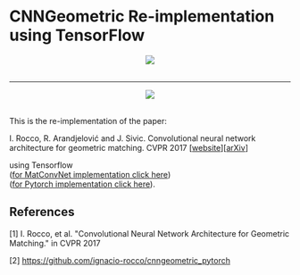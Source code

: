 


# CNNGeometric Re-implementation using TensorFlow

<div style="text-align:center;">
  <img src="https://blogs.rstudio.com/tensorflow/posts/2017-08-17-tensorflow-v13-released/tensorflow-logo.png"><br><br>
</div>

-----------------
<div style="text-align:center;">
  <img src="http://www.di.ens.fr/willow/research/cnngeometric/images/teaser.png"><br><br>
</div>

This is the re-implementation of the paper: 

I. Rocco, R. Arandjelović and J. Sivic. Convolutional neural network architecture for geometric matching. CVPR 2017 [[website](http://www.di.ens.fr/willow/research/cnngeometric/)][[arXiv](https://arxiv.org/abs/1703.05593)]

using Tensorflow <br>
([for MatConvNet implementation click here](https://github.com/ignacio-rocco/cnngeometric_matconvnet))<br>
([for Pytorch implementation click here](https://github.com/ignacio-rocco/cnngeometric_pytorch)).

## References

[1] I. Rocco, et al. "Convolutional Neural Network Architecture for Geometric Matching." in CVPR 2017

[2] https://github.com/ignacio-rocco/cnngeometric_pytorch

